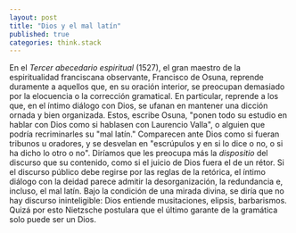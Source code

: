 ```yaml
---
layout: post
title: "Dios y el mal latín"
published: true
categories: think.stack
---
```


En el *Tercer abecedario espiritual* (1527), el gran  maestro de la espiritualidad franciscana  observante, Francisco de Osuna, reprende duramente a aquellos que, en su oración interior, se preocupan demasiado por la elocuencia o la corrección gramatical. En particular, reprende a los que, en el íntimo diálogo con Dios, se ufanan en mantener una dicción ornada y bien organizada. Estos, escribe Osuna, "ponen todo su estudio en hablar con Dios como si hablasen con Laurencio Valla", o alguien que podría recriminarles su "mal latín." Comparecen ante Dios como si fueran tribunos u oradores, y se desvelan en "escrúpulos y en si lo dice o no, o si ha dicho lo otro o no". Diríamos que les preocupa más la *dispositio* del discurso que su contenido, como si el juicio de Dios fuera el de un rétor. Si el discurso público debe regirse por las reglas de la retórica, el íntimo diálogo con la deidad parece admitir la desorganización, la redundancia e, incluso, el mal latín. Bajo la condición de una mirada divina, se diría que no hay discurso ininteligible: Dios entiende musitaciones, elipsis, barbarismos. Quizá por esto Nietzsche postulara que el último garante de la gramática solo puede ser un Dios.







